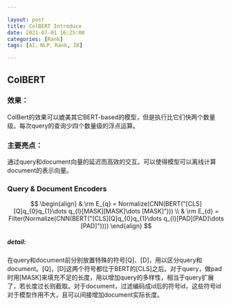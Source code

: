 ```yaml
---

layout: post
title: ColBERT Introduce
date: 2021-07-01 16:25:00
categories: [Rank]
tags: [AI，NLP，Rank, IR]

---
```

## ColBERT

### 效果：
ColBert的效果可以媲美其它BERT-based的模型，但是执行比它们快两个数量级。每次query的查询少四个数量级的浮点运算。

### 主要亮点：
通过query和document向量的延迟而高效的交互。可以使得模型可以离线计算document的表示向量。

### Query & Document Encoders
$$
\begin{align}
& \rm E_{q} = Normalize(CNN(BERT("[CLS][Q]q_{0}q_{1}\dots q_{l}[MASK][MASK]\dots [MASK]"))) \\
& \rm E_{d} = Filter(Normalize(CNN(BERT("[CLS][Q]q_{0}q_{1}\dots q_{l}[PAD][PAD]\dots [PAD]"))))
\end{align}
$$

##### detail:
在query和document前分别放置特殊的符号[Q]、[D]，用以区分query和document。[Q]，[D]这两个符号都位于BERT的[CLS]之后。对于query，做pad时用[MASK]来填充不足的长度，用以增加query的多样性，相当于query扩展了，若长度过长则截取。对于document，过滤编码成id后的符号id，这些符号id对于模型作用不大，且可以间接增加document实际长度。